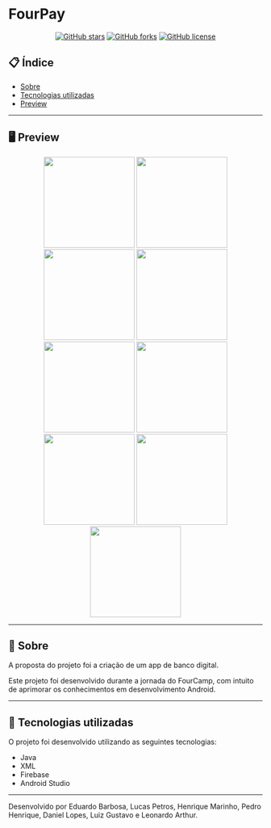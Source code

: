 # FourPay



<div align="center">




[![GitHub stars](https://img.shields.io/github/stars/eduardob737/FourPay)](https://github.com/eduardob737/FourPay/stargazers)
[![GitHub forks](https://img.shields.io/github/forks/eduardob737/FourPay)](https://github.com/eduardob737/FourPay/network/members)
[![GitHub license](https://img.shields.io/github/license/eduardob737/FourPay)](https://github.com/eduardob737/FourPay/blob/main/LICENSE)



</div>

## 📋 Índice



- [Sobre](#-Sobre)
- [Tecnologias utilizadas](#-Tecnologias-utilizadas)
- [Preview](#-Preview)



---



## 🖥 Preview



<div align="center">
<img src="https://user-images.githubusercontent.com/82883174/155199197-2784d121-f2b5-47d9-907e-6f1833700bdb.png" width="180">
<img src="https://user-images.githubusercontent.com/82883174/155199182-7341d868-3148-433c-8586-2c49e4be9100.png" width="180">
<img src="https://user-images.githubusercontent.com/82883174/155199190-8f30c7dc-0b92-4db2-b097-4485386782df.png" width="180">
<img src="https://user-images.githubusercontent.com/82883174/155199195-cc74f05b-2634-4a2a-91e9-7ca3cb9ea013.png" width="180">
<img src="https://user-images.githubusercontent.com/82883174/155199180-6c6739e2-7869-4de8-bf0a-a7e768acae8a.png" width="180">
<img src="https://user-images.githubusercontent.com/82883174/155199170-186ac64f-aea2-4309-8fe6-03d760872244.png" width="180">
<img src="https://user-images.githubusercontent.com/82883174/155199183-feeeb28a-aafc-4136-b9aa-b6cdbb3fbcf2.png" width="180">
<img src="https://user-images.githubusercontent.com/82883174/155199187-119c4f99-8b4d-4b74-a6cc-53fb5a385711.png" width="180">
<img src="https://user-images.githubusercontent.com/82883174/155199189-5f40e8bd-7034-498f-b7a9-81c8fa2df295.png" width="180">
</div>



---



## 📖 Sobre



A proposta do projeto foi a criação de um app de banco digital.

Este projeto foi desenvolvido durante a jornada do FourCamp, com intuito de aprimorar os conhecimentos em desenvolvimento Android.



---



## 🚀 Tecnologias utilizadas



O projeto foi desenvolvido utilizando as seguintes tecnologias:



- Java
- XML
- Firebase
- Android Studio



---




Desenvolvido por Eduardo Barbosa, Lucas Petros, Henrique Marinho, Pedro Henrique, Daniel Lopes, Luiz Gustavo e Leonardo Arthur.
